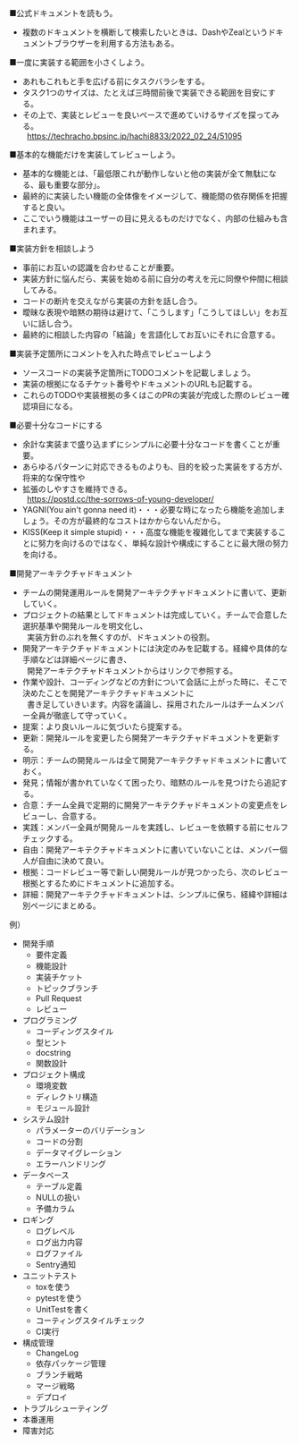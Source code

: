 
■公式ドキュメントを読もう。
- 複数のドキュメントを横断して検索したいときは、DashやZealというドキュメントブラウザーを利用する方法もある。

■一度に実装する範囲を小さくしよう。
- あれもこれもと手を広げる前にタスクバラシをする。
- タスク1つのサイズは、たとえば三時間前後で実装できる範囲を目安にする。
- その上で、実装とレビューを良いペースで進めていけるサイズを探ってみる。<br>
&nbsp; https://techracho.bpsinc.jp/hachi8833/2022_02_24/51095

■基本的な機能だけを実装してレビューしよう。
- 基本的な機能とは、「最低限これが動作しないと他の実装が全て無駄になる、最も重要な部分」。
- 最終的に実装したい機能の全体像をイメージして、機能間の依存関係を把握すると良い。
- ここでいう機能はユーザーの目に見えるものだけでなく、内部の仕組みも含まれます。

■実装方針を相談しよう
- 事前にお互いの認識を合わせることが重要。
- 実装方針に悩んだら、実装を始める前に自分の考えを元に同僚や仲間に相談してみる。
- コードの断片を交えながら実装の方針を話し合う。
- 曖昧な表現や暗黙の期待は避けて、「こうします」「こうしてほしい」をお互いに話し合う。
- 最終的に相談した内容の「結論」を言語化してお互いにそれに合意する。

■実装予定箇所にコメントを入れた時点でレビューしよう
- ソースコードの実装予定箇所にTODOコメントを記載しましょう。
- 実装の根拠になるチケット番号やドキュメントのURLも記載する。
- これらのTODOや実装根拠の多くはこのPRの実装が完成した際のレビュー確認項目になる。

■必要十分なコードにする
- 余計な実装まで盛り込まずにシンプルに必要十分なコードを書くことが重要。
- あらゆるパターンに対応できるものよりも、目的を絞った実装をする方が、将来的な保守性や
- 拡張のしやすさを維持できる。  
&nbsp; https://postd.cc/the-sorrows-of-young-developer/<br>
- YAGNI(You ain't gonna need it)・・・必要な時になったら機能を追加しましょう。その方が最終的なコストはかからないんだから。
- KISS(Keep it simple stupid)・・・高度な機能を複雑化してまで実装することに努力を向けるのではなく、単純な設計や構成にすることに最大限の努力を向ける。

■開発アーキテクチャドキュメント
- チームの開発運用ルールを開発アーキテクチャドキュメントに書いて、更新していく。
- プロジェクトの結果としてドキュメントは完成していく。チームで合意した選択基準や開発ルールを明文化し、<br>
&nbsp; 実装方針のぶれを無くすのが、ドキュメントの役割。
- 開発アーキテクチャドキュメントには決定のみを記載する。経緯や具体的な手順などは詳細ページに書き、  
&nbsp; 開発アーキテクチャドキュメントからはリンクで参照する。
- 作業や設計、コーディングなどの方針について会話に上がった時に、そこで決めたことを開発アーキテクチャドキュメントに<br>
&nbsp; 書き足していきいます。内容を議論し、採用されたルールはチームメンバー全員が徹底して守っていく。
- 提案：より良いルールに気づいたら提案する。
- 更新：開発ルールを変更したら開発アーキテクチャドキュメントを更新する。
- 明示：チームの開発ルールは全て開発アーキテクチャドキュメントに書いておく。
- 発見；情報が書かれていなくて困ったり、暗黙のルールを見つけたら追記する。
- 合意：チーム全員で定期的に開発アーキテクチャドキュメントの変更点をレビューし、合意する。
- 実践：メンバー全員が開発ルールを実践し、レビューを依頼する前にセルフチェックする。
- 自由：開発アーキテクチャドキュメントに書いていないことは、メンバー個人が自由に決めて良い。
- 根拠：コードレビュー等で新しい開発ルールが見つかったら、次のレビュー根拠とするためにドキュメントに追加する。
- 詳細：開発アーキテクチャドキュメントは、シンプルに保ち、経緯や詳細は別ページにまとめる。

例）
- 開発手順
    - 要件定義
    - 機能設計
    - 実装チケット
    - トピックブランチ
    - Pull Request
    - レビュー
- プログラミング
    - コーディングスタイル
    - 型ヒント
    - docstring
    - 関数設計
- プロジェクト構成
    - 環境変数
    - ディレクトリ構造
    - モジュール設計
- システム設計
    - パラメーターのバリデーション
    - コードの分割
    - データマイグレーション
    - エラーハンドリング
- データベース
    - テーブル定義
    - NULLの扱い
    - 予備カラム
- ロギング
    - ログレベル
    - ログ出力内容
    - ログファイル
    - Sentry通知
- ユニットテスト
    - toxを使う
    - pytestを使う
    - UnitTestを書く
    - コーティングスタイルチェック
    - CI実行
- 構成管理
    - ChangeLog
    - 依存パッケージ管理
    - ブランチ戦略
    - マージ戦略
    - デプロイ
- トラブルシューティング
- 本番運用
- 障害対応
